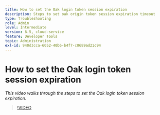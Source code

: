 ```yaml
---
title: How to set the Oak login token session expiration
description: Steps to set oak origin token session expiration timeout
type: Troubleshooting
role: Admin
level: Intermediate
version: 6.5, cloud-service
feature: Developer Tools
topic: Administration
exl-id: 940d3cca-6052-40b6-b4f7-c0689ad21c94
---
```

# How to set the Oak login token session expiration

*This video walks through the steps to set the Oak login token session expiration.*

>[!VIDEO](https://video.tv.adobe.com/v/335468?quality=9&learn=on)
